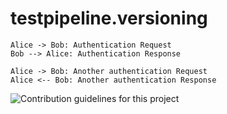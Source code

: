 # testpipeline.versioning
```plantuml
Alice -> Bob: Authentication Request
Bob --> Alice: Authentication Response
   
Alice -> Bob: Another authentication Request
Alice <-- Bob: Another authentication Response
```
![Contribution guidelines for this project](docs/architecture.mermaid)
